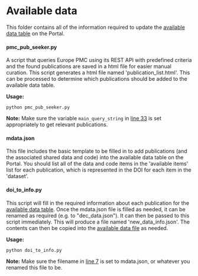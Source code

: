# Available data
This folder contains all of the information required to update the [available data table](https://www.covid19dataportal.se/datasets/all/) on the Portal.

#### pmc_pub_seeker.py

A script that queries Europe PMC using its REST API with predefined criteria and the found publications are saved in a html file for easier manual curation. This script generates a html file named 'publication_list.html'. This can be processed to determine which publications should be added to the available data table. 

**Usage:**
```
python pmc_pub_seeker.py
```

**Note:** Make sure the variable `main_query_string` in [line 33](https://github.com/ScilifelabDataCentre/covid-portal-scripts/blob/main/pmc_pub_seeker.py#L33) is set appropriately to get relevant publications.

#### mdata.json

This file includes the basic template to be filled in to add publications (and the associated shared data and code) into the available data table on the Portal. You should list all of the data and code items in the 'available items' list for each publication, which is represented in the DOI for each item in the 'dataset'. 

#### doi_to_info.py

This script will fill in the required information about each publication for the [available data table](https://www.covid19dataportal.se/datasets/all/). Once the mdata.json file is filled as needed, it can be renamed as required (e.g. to "dec_data.json"). It can then be passed to this script immediately. This will produce a file named 'new_data_info.json'. The contents can then be copied into the [available data file](https://github.com/ScilifelabDataCentre/covid-portal/blob/develop/data/available_datasets.json) as needed.

**Usage:**
```
python doi_to_info.py
```

**Note:** Make sure the filename in [line 7](https://github.com/ScilifelabDataCentre/covid-portal-scripts/Available_data/blob/main/doi_to_info.py#L7) is set to mdata.json, or whatever you renamed this file to be.
